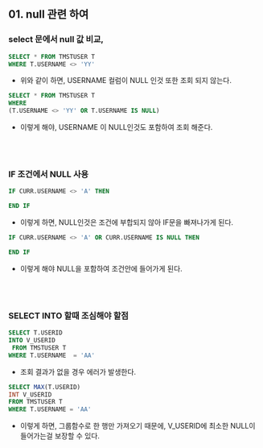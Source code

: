 ## 01. null 관련 하여

### select 문에서 null 값 비교,

~~~sql
SELECT * FROM TMSTUSER T
WHERE T.USERNAME <> 'YY'
~~~
- 위와 같이 하면, USERNAME 컬럼이 NULL 인것 또한 조회 되지 않는다.

~~~SQL
SELECT * FROM TMSTUSER T
WHERE 
(T.USERNAME <> 'YY' OR T.USERNAME IS NULL)
~~~
- 이렇게 해야, USERNAME 이 NULL인것도 포함하여 조회 해준다.

</BR>
</BR>

### IF 조건에서 NULL 사용

~~~SQL
IF CURR.USERNAME <> 'A' THEN

END IF
~~~
- 이렇게 하면, NULL인것은 조건에 부합되지 않아 IF문을 빠져나가게 된다.

~~~SQL
IF CURR.USERNAME <> 'A' OR CURR.USERNAME IS NULL THEN 

END IF
~~~
- 이렇게 해야 NULL을 포함하여 조건안에 들어가게 된다.




</BR>
</BR>

### SELECT INTO 할때 조심해야 할점

~~~SQL
SELECT T.USERID
INTO V_USERID
 FROM TMSTUSER T
WHERE T.USERNAME  = 'AA'
~~~

- 조회 결과가 없을 경우 에러가 발생한다.

~~~SQL
SELECT MAX(T.USERID)
INT V_USERID
FROM TMSTUSER T
WHERE T.USERNAME = 'AA'
~~~
- 이렇게 하면, 그룹함수로 한 행만 가져오기 때문에, V_USERID에 최소한 NULL이 들어가는걸 보장할 수 있다.